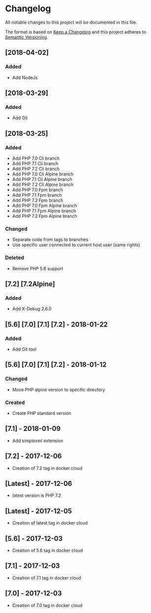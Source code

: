 # Changelog

All notable changes to this project will be documented in this file.

The format is based on [Keep a Changelog](http://keepachangelog.com/en/1.0.0/)
and this project adheres to [Semantic Versioning](http://semver.org/spec/v2.0.0.html).

## [2018-04-02]

### Added

- Add NodeJs

## [2018-03-29]

### Added

- Add Git

## [2018-03-25]

### Added

- Add PHP 7.0 Cli branch
- Add PHP 7.1 Cli branch
- Add PHP 7.2 Cli branch
- Add PHP 7.0 Cli Alpine branch
- Add PHP 7.1 Cli Alpine branch
- Add PHP 7.2 Cli Alpine branch
- Add PHP 7.0 Fpm branch
- Add PHP 7.1 Fpm branch
- Add PHP 7.2 Fpm branch
- Add PHP 7.0 Fpm Alpine branch
- Add PHP 7.1 Fpm Alpine branch
- Add PHP 7.2 Fpm Alpine branch

### Changed

- Separate code from tags to branches
- Use specific user connected to current host user (same rights)

### Deleted

- Remove PHP 5.6 support

## [7.2] [7.2Alpine]

### Added

- Add X-Debug 2.6.0

## [5.6] [7.0] [7.1] [7.2] - 2018-01-22

### Added

- Add Git tool

## [5.6] [7.0] [7.1] [7.2] - 2018-01-12

### Changed

- Move PHP alpine version to specific directory

### Created

- Create PHP standard version

## [7.1] - 2018-01-09

- Add simplexml extension

## [7.2] - 2017-12-06

- Creation of 7.2 tag in docker cloud

## [Latest] - 2017-12-06

- latest version is PHP 7.2

## [Latest] - 2017-12-05

- Creation of latest tag in docker cloud

## [5.6] - 2017-12-03

- Creation of 5.6 tag in docker cloud

## [7.1] - 2017-12-03

- Creation of 7.1 tag in docker cloud

## [7.0] - 2017-12-03

- Creation of 7.0 tag in docker cloud
